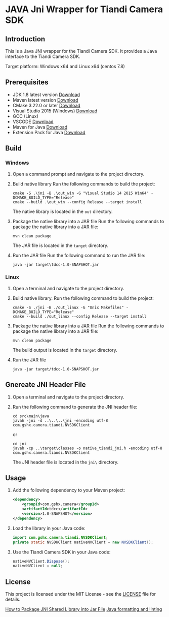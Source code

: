 # JAVA Jni Wrapper for Tiandi Camera SDK

## Introduction

This is a Java JNI wrapper for the Tiandi Camera SDK. It provides a Java interface to the Tiandi Camera SDK.

Target platform: Windows x64 and Linux x64 (centos 7.8)

## Prerequisites

- JDK 1.8 latest version [Download](https://www.oracle.com/java/technologies/javase-jdk8-downloads.html)
- Maven latest version [Download](https://dlcdn.apache.org/maven/maven-3/3.9.9/binaries/apache-maven-3.9.9-bin.zip)
- CMake 3.22.0 or later [Download](https://cmake.org/download/)
- Visual Studio 2015 (Windows) [Download](https://visualstudio.microsoft.com/downloads/)
- GCC (Linux)
- VSCODE [Download](https://code.visualstudio.com/)
- Maven for Java [Download](https://maven.apache.org/download.cgi)
- Extension Pack for Java [Download](https://marketplace.visualstudio.com/items?itemName=vscjava.vscode-java-pack)

## Build

### Windows

1. Open a command prompt and navigate to the project directory.

2. Build native library
   Run the following commands to build the project:

   ```shell
   cmake -S .\jni -B .\out_win -G "Visual Studio 14 2015 Win64" -DCMAKE_BUILD_TYPE="Release"
   cmake --build .\out_win --config Release --target install
   ```

   The native library is located in the `out` directory.

3. Package the native library into a JAR file
   Run the following commands to package the native library into a JAR file:

   ```shell
   mvn clean package
   ```

   The JAR file is located in the `target` directory.

4. Run the JAR file
   Run the following command to run the JAR file:

   ```shell
   java -jar target\tdcc-1.0-SNAPSHOT.jar
   ```

### Linux

1. Open a terminal and navigate to the project directory.

2. Build native library.
   Run the following command to build the project:

   ```shell
   cmake -S ./jni -B ./out_linux -G "Unix Makefiles" -DCMAKE_BUILD_TYPE="Release"
   cmake --build ./out_linux --config Release --target install
   ```

3. Package the native library into a JAR file
   Run the following commands to package the native library into a JAR file:

   ```shell
   mvn clean package
   ```

   The build output is located in the `target` directory.

4. Run the JAR file

   ```shell
   java -jar target/tdcc-1.0-SNAPSHOT.jar
   ```

## Gnereate JNI Header File

1. Open a terminal and navigate to the project directory.
2. Run the following command to generate the JNI header file:

   ```shell
   cd src\main\java
   javah -jni -d ..\..\..\jni -encoding utf-8 com.gshx.camera.tiandi.NVSDKClient
   ```

   or

   ```shell
   cd jni
   javah -cp ..\target\classes -o native_tiandi_jni.h -encoding utf-8  com.gshx.camera.tiandi.NVSDKClient
   ```

   The JNI header file is located in the `jni\` directory.

## Usage

1. Add the following dependency to your Maven project:

   ```xml
   <dependency>
       <groupId>com.gshx.camera</groupId>
       <artifactId>tdcc</artifactId>
       <version>1.0-SNAPSHOT</version>
   </dependency>
   ```

2. Load the library in your Java code:

   ```java
   import com.gshx.camera.tiandi.NVSDKClient;
   private static NVSDKClient nativeNVClient = new NVSDKClient();
    ```

3. Use the Tiandi Camera SDK in your Java code:

   ```java
   nativeNVClient.Dispose();
   nativeNVClient = null;
   ```

## License

This project is licensed under the MIT License - see the [LICENSE](LICENSE) file for details.

[How to Package JNI Shared Library into Jar File](https://www.dynamsoft.com/codepool/package-jni-shared-library-jar-file.html)
[Java formatting and linting](https://code.visualstudio.com/docs/java/java-linting)
